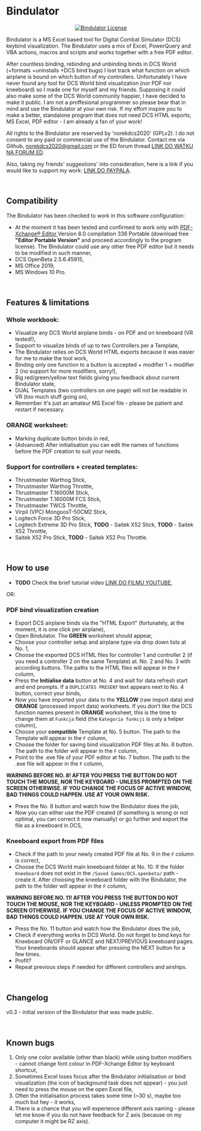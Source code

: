 # Bindulator

<p align="center">
       <a href="https://github.com/norekdcs2020/Bindulator/blob/master/LICENSE">
       <img src="https://img.shields.io/badge/License-GPLv2-red.svg" alt="Bindulator License">
       </a>
</p>


Bindulator is a MS Excel based tool for Digital Combat Simulator (DCS) keybind visualization. The Bindulator uses a mix of Excel, PowerQuery and VBA actions, macros and scripts and works together with a free PDF editor. 

After countless binding, rebinding and unbinding binds in DCS World (+formats +uninstalls +DCS bind bugs) I lost track what function on which airplane is bound on which button of my controllers. Unfortunately I have never found any tool for DCS World bind visualization (nor PDF nor kneeboard) so I made one for myself and my friends. Supposing it could also make some of the DCS World community happier, I have decided to make it public. I am not a proffesional programmer so please bear that in mind and use the Bindulator at your own risk. If my effort inspire you to make a better, standalone program that does not need DCS HTML exports, MS Excel, PDF editor - I am already a fan of your work!

All rights to the Bindulator are reserved by 'norekdcs2020' (GPLv2). I do not consent to any paid or commercial use of the Bindulator. Contact me via Github, norekdcs2020@gmail.com or the ED forum thread <a href="LINK DO WATKU NA FORUM ED">LINK DO WATKU NA FORUM ED</a>.

Also, taking my friends' suggestions' into consideration, here is a link if you would like to support my work: <a href="LINK DO PAYPALA">LINK DO PAYPALA</a>.

<BR>

## Compatibility
The Bindulator has been checked to work in this software configuration:
- At the moment it has been tested and confirmed to work only with <a href = https://www.tracker-software.com/product/pdf-xchange-editor> PDF-Xchange® Editor </a> Version 8.0 compilation 336 Portable (download free __"Editor Portable Version"__ and proceed accordingly to the program license). The Bindulator could use any other free PDF editor but it needs to be modified in such manner,
- DCS OpenBeta 2.5.6.45915,
- MS Office 2019, 
- MS Windows 10 Pro.

<BR>
       
## Features & limitations
### Whole workbook:
- Visualize any DCS World airplane binds - on PDF and on kneeboard (VR tested!),
- Support to visualize binds of up to two Controllers per a Template,
- The Bindulator relies on DCS World HTML exports because it was easier for me to make the tool work,
- Binding only one function to a button is accepted + modifier 1 + modifier 2 (no support for more modifiers, sorry!),
- Big red/green/yellow text fields giving you feedback about current Bindulator state,
- DUAL Templates (two controllers on one page) will not be readable in VR (too much stuff going on),
- Remember it's just an amateur MS Excel file - please be patient and restart if necessary.

### ORANGE worksheet:
- Marking duplicate button binds in red,
- (Advanced) After initialisation you can edit the names of functions before the PDF creation to suit your needs.

### Support for controllers + created templates:
- Thrustmaster Warthog Stick,
- Thrustmaster Warthog Throttle,
- Thrustmaster T.16000M Stick,
- Thrustmaster T.16000M FCS Stick,
- Thrustmaster TWCS Throttle,
- Virpil (VPC) MongoosT-50CM2 Stick,
- Logitech Force 3D Pro Stick,
- Logitech Extreme 3D Pro Stick,
**TODO** - Saitek X52 Stick,
**TODO** - Saitek X52 Throttle,
- Saitek X52 Pro Stick,
**TODO** - Saitek X52 Pro Throttle.

<BR>
       
## How to use
- **TODO** Check the brief tutorial video <a href="LINK DO FILMU YOUTUBE">LINK DO FILMU YOUTUBE</a>,

OR:

### PDF bind visualization creation
- Export DCS airplane binds via the "HTML Export" (fortunately, at the moment, it is one click per airplane),
- Open Bindulator. The **GREEN** worksheet should appear,
- Choose your controller setup and airplane type via drop down lists at No. 1,
- Choose the exported DCS HTML files for controller 1 and controller 2 (if you need a controller 2 on the same Template) at. No. 2 and No. 3 with according buttons. The paths to the HTML files will appear in the `F` column,
- Press the **Initialise data** button at No. 4 and wait for data refresh start and end prompts. If a `DUPLICATES PRESENT` text appears next to No. 4 button, correct your binds,
- Now you have imported your data to the **YELLOW** (raw import data) and **ORANGE** (processed import data) worksheets. If you don't like the DCS function names present in **ORANGE** worksheet, this is the time to change them at `Funkcja` field (the `Kategoria funkcji` is only a helper column),
- Choose your **compatible** Template at No. 5 button. The path to the Template will appear in the `F` column,
- Choose the folder for saving bind visualization PDF files at No. 6 button. The path to the folder will appear in the `F` column,
- Point to the .exe file of your PDF editor at No. 7 button. The path to the .exe file will appear in the `F` column,

**WARNING BEFORE NO. 8! AFTER YOU PRESS THE BUTTON DO NOT TOUCH THE MOUSE, NOR THE KEYBOARD - UNLESS PROMPTED ON THE SCREEN OTHERWISE. IF YOU CHANGE THE FOCUS OF ACTIVE WINDOW, BAD THINGS COULD HAPPEN. USE AT YOUR OWN RISK.**

- Press the No. 8 button and watch how the Bindulator does the job,
- Now you can either use the PDF created (if something is wrong or not optimal, you can correct it now manually) or go further and export the file as a kneeboard in DCS,

### Kneeboard export from PDF files
- Check if the path to your newly created PDF file at No. 9 in the `F` column is correct,
- Choose the DCS World main kneeboard folder at No. 10. If the folder `Kneeboard` does not exist in the `/Saved Games/DCS.openbeta/` path - create it. After choosing the kneeboard folder with the Bindulator, the path to the folder will appear in the `F` column,

**WARNING BEFORE NO. 11! AFTER YOU PRESS THE BUTTON DO NOT TOUCH THE MOUSE, NOR THE KEYBOARD - UNLESS PROMPTED ON THE SCREEN OTHERWISE. IF YOU CHANGE THE FOCUS OF ACTIVE WINDOW, BAD THINGS COULD HAPPEN. USE AT YOUR OWN RISK.**

- Press the No. 11 button and watch how the Bindulator does the job,
- Check if everything works in DCS World. Do not forget to bind keys for Kneeboard ON/OFF or GLANCE and NEXT/PREVIOUS kneeboard pages. Your kneeboards should appear after pressing the NEXT button for a few times.
- Profit?
- Repeat previous steps if needed for different controllers and airships.

<BR>
       
## Changelog
v0.3 - initial version of the Bindulator that was made public.

<BR>
       
## Known bugs
1) Only one color available (other than black) while using button modifiers - cannot change font colour in PDF-Xchange Editor by keyboard shortcut,
2) Sometimes Excel loses focus after the Bindulator initialisation or bind visualization (the icon of background task does not appear) - you just need to press the mouse on the open Excel file,
3) Often the initialisation process takes some time (~30 s), maybe too much but hey - it works,
4) There is a chance that you will experience different axis naming - please let me know if you do not have feedback for Z axis (because on my computer it might be RZ axis).
